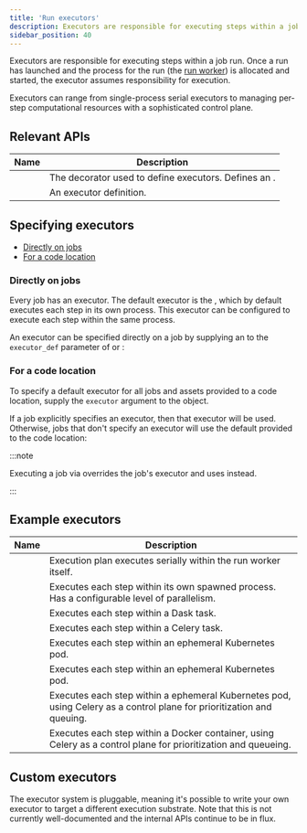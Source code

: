 ```yaml
---
title: 'Run executors'
description: Executors are responsible for executing steps within a job run.
sidebar_position: 40
---
```


Executors are responsible for executing steps within a job run. Once a run has launched and the process for the run (the [run worker](/guides/deploy/oss-deployment-architecture#job-execution-flow)) is allocated and started, the executor assumes responsibility for execution.

Executors can range from single-process serial executors to managing per-step computational resources with a sophisticated control plane.

## Relevant APIs

| Name                                                                          | Description                                                                                                                       |
| ----------------------------------------------------------------------------- | --------------------------------------------------------------------------------------------------------------------------------- |
| <PyObject section="internals" module="dagster" object="executor" decorator /> | The decorator used to define executors. Defines an <PyObject section="internals" module="dagster" object="ExecutorDefinition" />. |
| <PyObject section="internals" module="dagster" object="ExecutorDefinition" /> | An executor definition.                                                                                                           |

## Specifying executors

- [Directly on jobs](#directly-on-jobs)
- [For a code location](#for-a-code-location)

### Directly on jobs

Every job has an executor. The default executor is the <PyObject section="execution" module="dagster" object="multi_or_in_process_executor" />, which by default executes each step in its own process. This executor can be configured to execute each step within the same process.

An executor can be specified directly on a job by supplying an <PyObject section="internals" module="dagster" object="ExecutorDefinition" /> to the `executor_def` parameter of <PyObject section="jobs" module="dagster" object="job" decorator /> or <PyObject section="graphs" module="dagster" object="GraphDefinition" method="to_job" />:

<CodeExample path="docs_snippets/docs_snippets/deploying/executors/executors.py" startAfter="start_executor_on_job" endBefore="end_executor_on_job" />

### For a code location

To specify a default executor for all jobs and assets provided to a code location, supply the `executor` argument to the <PyObject section="definitions" module="dagster" object="Definitions" /> object.

If a job explicitly specifies an executor, then that executor will be used. Otherwise, jobs that don't specify an executor will use the default provided to the code location:

<CodeExample path="docs_snippets/docs_snippets/deploying/executors/executors.py" startAfter="start_executor_on_repo" endBefore="end_executor_on_repo" />

:::note

Executing a job via <PyObject section="jobs" module="dagster" object="JobDefinition" method="execute_in_process" /> overrides the job's executor and uses <PyObject section="execution" module="dagster" object="in_process_executor" /> instead.

:::

## Example executors

| Name                                                                                            | Description                                                                                                           |
| ----------------------------------------------------------------------------------------------- | --------------------------------------------------------------------------------------------------------------------- |
| <PyObject section="execution" module="dagster" object="in_process_executor" />                  | Execution plan executes serially within the run worker itself.                                                        |
| <PyObject section="execution" module="dagster" object="multiprocess_executor" />                | Executes each step within its own spawned process. Has a configurable level of parallelism.                           |
| <PyObject section="libraries" module="dagster_dask" object="dask_executor" />                   | Executes each step within a Dask task.                                                                                |
| <PyObject section="libraries" module="dagster_celery" object="celery_executor" />               | Executes each step within a Celery task.                                                                              |
| <PyObject section="libraries" module="dagster_docker" object="docker_executor" />               | Executes each step within an ephemeral Kubernetes pod.                                                                |
| <PyObject section="libraries" module="dagster_k8s" object="k8s_job_executor" />                 | Executes each step within an ephemeral Kubernetes pod.                                                                |
| <PyObject section="libraries" module="dagster_celery_k8s" object="celery_k8s_job_executor" />   | Executes each step within a ephemeral Kubernetes pod, using Celery as a control plane for prioritization and queuing. |
| <PyObject section="libraries" module="dagster_celery_docker" object="celery_docker_executor" /> | Executes each step within a Docker container, using Celery as a control plane for prioritization and queueing.        |

## Custom executors

The executor system is pluggable, meaning it's possible to write your own executor to target a different execution substrate. Note that this is not currently well-documented and the internal APIs continue to be in flux.
